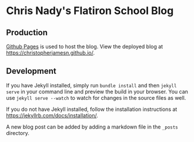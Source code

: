 # Chris Nady's Flatiron School Blog

## Production

[Github Pages](https://pages.github.com/) is used to host the blog.
View the deployed blog at https://christopherjamesn.github.io/.

## Development

If you have Jekyll installed, simply run `bundle install` and then `jekyll serve` in your command line and preview the build in your browser. You can use `jekyll serve --watch` to watch for changes in the source files as well.

If you do not have Jekyll installed, follow the installation instructions at https://jekyllrb.com/docs/installation/.

A new blog post can be added by adding a markdown file in the `_posts` directory.
